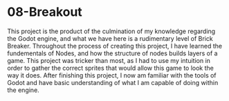 # 08-Breakout
This project is the product of the culmination of my knowledge regarding the Godot engine, and what we have here is a rudimentary level of Brick Breaker. Throughout the process of creating this project, I have learned the fundementals of Nodes, and how the structure of nodes builds layers of a game. This project was tricker than most, as I had to use my intuition in order to gather the correct sprites that would allow this game to look the way it does. After finishing this project, I now am familiar with the tools of Godot and have basic understanding of what I am capable of doing within the engine.
